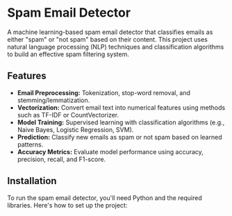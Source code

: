 # Spam Email Detector

A machine learning-based spam email detector that classifies emails as either "spam" or "not spam" based on their content. This project uses natural language processing (NLP) techniques and classification algorithms to build an effective spam filtering system.

## Features
- **Email Preprocessing:** Tokenization, stop-word removal, and stemming/lemmatization.
- **Vectorization:** Convert email text into numerical features using methods such as TF-IDF or CountVectorizer.
- **Model Training:** Supervised learning with classification algorithms (e.g., Naive Bayes, Logistic Regression, SVM).
- **Prediction:** Classify new emails as spam or not spam based on learned patterns.
- **Accuracy Metrics:** Evaluate model performance using accuracy, precision, recall, and F1-score.

## Installation

To run the spam email detector, you'll need Python and the required libraries. Here's how to set up the project:

